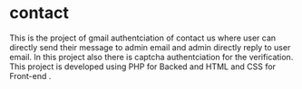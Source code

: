 # contact
This is the project of gmail authentciation of contact us where user can directly send their message to admin email and admin directly reply to user email.  In this project also there is captcha authentciation for  the verification. This project is developed  using PHP for Backed and HTML and CSS  for Front-end .
